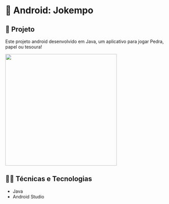 ﻿# 🤖 Android: Jokempo

## 📱 Projeto

Este projeto android desenvolvido em Java, um aplicativo para jogar  Pedra, papel ou tesoura!


<img src="https://imgur.com/gallery/reU5QWN.gif" width="350"/>

## 🧑‍💻 Técnicas e Tecnologias

- Java
- Android Studio
